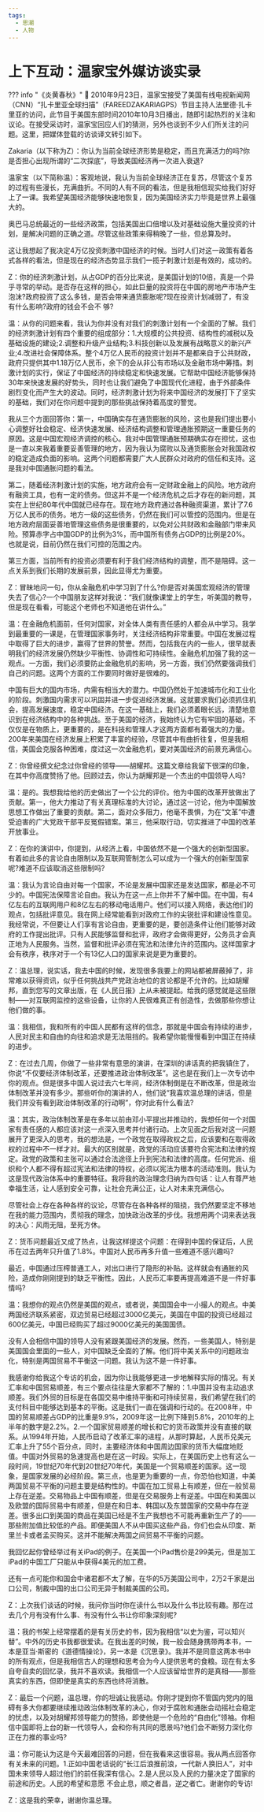 ```yaml
---
tags:
  - 思潮
  - 人物
---
```


# 上下互动：温家宝外媒访谈实录

??? info "《炎黄春秋》"
    🔗 2010年9月23日，温家宝接受了美国有线电视新闻网（CNN）“扎卡里亚全球扫描”（FAREEDZAKARIAGPS）节目主持人法里德·扎卡里亚的访问，此节目于美国东部时间2010年10月3日播出，随即引起热烈的关注和议论。在接受采访时，温家宝回应人们的猜测，另外也谈到不少人们所关注的问题。这里，把媒体登载的访谈译文转引如下。

Zakaria（以下称为Z）：你认为当前全球经济形势是稳定，而且充满活力的吗?你是否担心出现所谓的“二次探底”，导致美国经济再一次进入衰退?

温家宝（以下简称温）：客观地说，我认为当前全球经济正在复苏，尽管这个复苏的过程有些漫长，充满曲折。不同的人有不同的看法，但是我相信现实给我们好好上了一课。我希望美国经济能够快速地恢复，因为美国经济实力毕竟是世界上最强大的。

奥巴马总统最近的一些经济政策，包括美国出口倍增以及对基础设施大量投资的计划，是解决问题的正确之道。尽管这些政策来得稍晚了一些，但总算及时。

这让我想起了我决定4万亿投资刺激中国经济的时候。当时人们对这一政策有着各式各样的看法，但是现在的经济态势显示我们一揽子刺激计划是有效的，成功的。

Z：你的经济刺激计划，从占GDP的百分比来说，是美国计划的10倍，真是一个异乎寻常的举动。是否存在这样的担心，如此巨量的投资将在中国的房地产市场产生泡沫?政府投资了这么多钱，是否会带来通货膨胀呢?现在投资计划减弱了，有没有什么影响?政府的钱会不会不
够?

温：从你的问题来看，我认为你并没有对我们的刺激计划有一个全面的了解。我们的经济刺激计划有四个重要的组成部分：1.大规模的公共投资、结构性的减税以及基础设施的建设;2.调整和升级产业结构;3.科技创新以及发展有战略意义的新兴产业;4.改进社会保障体系。整个4万亿人民币的投资计划并不是都来自于公共财政，政府只提供其中1.18万亿人民币，余下的会从非公有市场以及金融市场中筹措。刺激计划的实行，保证了中国经济的持续稳定和快速发展。它帮助中国经济能够保持30年来快速发展的好势头，同时也让我们避免了中国现代化进程，由于外部条件剧烈变化而产生大的波动。同时，经济刺激计划为将来中国经济的发展打下了坚实的基础，我们对在你问题中提到的那些挑战保持着高度的警觉。

我从三个方面回答你：第一，中国确实存在通货膨胀的风险，这也是我们提出要小心调整好社会稳定、经济快速发展、经济结构调整和管理通胀预期这一重要任务的原因。这是中国宏观经济调控的核心。我对中国管理通胀预期确实存在担忧，这也是一直以来我着重要妥善管理的地方，因为我认为腐败以及通货膨胀会对我国政权的稳定造成负面的影响。这两个问题都需要广大人民群众对政府的信任和支持。这是我对中国通胀问题的看法。

第二，随着经济刺激计划的实施，地方政府会有一定财政金融上的风险。地方政府有融资工具，也有一定的债务。但这并不是一个经济危机之后才存在的新问题，其实在上世纪80年代中国就已经存在。现在地方政府通过各种融资渠道，累计了7.6万亿人民币的债务。地方一级的这些债务，仍然在我们可以管控的范围内。但是在地方政府层面妥善地管理这些债务是很重要的，以免对公共财政和金融部门带来风险。预算赤字占中国GDP的比例为3%，而中国所有债务占GDP的比例是20%。也就是说，目前仍然在我们可控的范围之内。

第三方面，当前所有的投资必须要有利于我们经济结构的调整，而不是阻碍。这一点关系到我们长期的发展前景，因此显得尤为重要。

Z：冒昧地问一句，你从金融危机中学习到了什么?你是否对美国宏观经济的管理失去了信心?一个中国朋友这样对我说：“我们就像课堂上的学生，听美国的教导，但是现在看看，可能这个老师也不知道他在讲什么。”

温：在金融危机面前，任何对国家，对全体人类有责任感的人都会从中学习。我学到最重要的一课是，在管理国家事务时，关注经济结构非常重要。中国在发展过程中取得了巨大的进步，赢得了世界的赞誉。然而，包括我在内的一些人，很早就表明我们的经济发展仍然缺少平衡性、协调性和可持续性。金融危机加强了我的这一观点。一方面，我们必须要防止金融危机的影响，另一方面，我们仍然要强调我们自己的问题。这两个方面的工作要同时做好是很难的。

中国有巨大的国内市场，内需有相当大的潜力。中国仍然处于加速城市化和工业化的阶段。刺激国内需求可以巩固并进一步促进经济发展。这就要求我们必须抓住机会，提高发展速度，稳定中国经济。在这一基础上，我们必须着眼长远，清楚地意识到在经济结构中的各种挑战。至于美国的经济，我始终认为它有牢固的基础，不仅仅是在物质上，更重要的，是在科技和管理人才这两方面都有着强大的力量。200年来美国在经济发展上积累了丰富的经验，尽管其中有曲折往复，但是我相信，美国会克服各种困难，度过这一次金融危机，要对美国经济的前景充满信心。

Z：你曾经撰文纪念过你曾经的领导——胡耀邦。这篇文章给我留下很深的印象，在其中你高度赞扬了他。回顾过去，你认为胡耀邦是一个杰出的中国领导人吗?

温：是的。我想我给他的历史做出了一个公允的评价。他为中国的改革开放做出了贡献。第一，他大力推动了有关真理标准的大讨论，通过这一讨论，他为中国解放思想工作做出了重要的贡献。第二，面对众多阻力，他毫不畏惧，为在“文革”中遭受迫害的广大党政干部平反冤假错案。第三，他采取行动，切实推进了中国的改革开放事业。

Z：在你的演讲中，你提到，从经济上看，中国依然不是一个强大的创新型国家。有着如此多的言论自由限制以及互联网管制怎么可以成为一个强大的创新型国家呢?难道不应该取消这些限制吗?

温：我认为言论自由对每一个国家，不论是发展中国家还是发达国家，都是必不可少的。中国宪法保障言论自由。我认为在这一点上你并不了解中国。在中国，有4亿左右的互联网用户和8亿左右的移动电话用户。他们可以接入网络，表达他们的观点，包括批评意见。我在网上经常能看到对政府工作的尖锐批评和建设性意见。我经常说，不但要让人们享有言论自由，更重要的是，要创造条件让他们能够对政府的工作提出批评。只有人民能够监督和批评，政府才会做得更好，公务员才会真正地为人民服务。当然，监督和批评必须在宪法和法律允许的范围内。这样国家才会有秩序，秩序对于一个有13亿人口的国家来说是更为重要的。

Z：温总理，说实话，我去中国的时候，发现很多我要上的网站都被屏蔽掉了，非常难以获得资讯，似乎任何挑战共产党政治地位的言论都是不允许的。比如胡耀邦，直到您写的文章出版，在《人民日报》上从未被提起。给我的感觉就是这些限制——对互联网监控的这些设备，让你的人民很难真正有创造性，去做那些你想让他们做的事。

温：我相信，我和所有的中国人民都有这样的信念，那就是中国会有持续的进步，人民对民主和自由的向往和追求是无法阻挡的。我希望你能慢慢看到中国正在持续的进步。

Z：在过去几周，你做了一些非常有意思的演讲，在深圳的讲话真的把我镇住了，你说“不仅要经济体制改革，还要推进政治体制改革”。这也是在我们上一次专访中你的观点。但是很多中国人说过去六七年间，经济体制倒是在不断改革，但是政治体制改革并没有多少。那些听你的演讲的人，他们说“我喜欢温总理的讲话，但是我们并没有看到政治体制改革的行动啊”，你对此有什么看法?

温：其实，政治体制改革是在多年以前由邓小平提出并推动的，我想任何一个对国家有责任感的人都应该对这一点深入思考并付诸行动。上次见面之后我对这一问题展开了更深入的思考，我的想法是，一个政党在取得政权之后，应该要和在取得政权的过程中不一样才对。最大的区别就是，政党的活动应该要符合宪法和法律的规定。政党的政策和主张可以通过合法途径上升到宪法和法律的高度。任何党派、组织和个人都不得有超过宪法和法律的特权，必须以宪法为根本的活动准则。我认为这是现代政治体系中的重要特征。我将我的政治理念归纳为四句话：让人有尊严地幸福生活，让人感到安全可靠，让社会充满公正，让人对未来充满信心。

尽管社会上存在各种各样的议论，尽管存在各种各样的阻挠，我仍然要坚定不移地在我的能力范围内，贯彻我的理念，加快政治改革的步伐。我想用两个词来表达我的决心：风雨无阻，至死方休。

Z：货币问题最近又成了热点，让我这样提这个问题：在得到中国的保证后，人民币在过去两年只升值了1.8%。中国对人民币再多升值一些难道不感兴趣吗?

最近，中国通过压榨普通工人，对出口进行了隐形的补贴。这样就会有通胀的风险，造成你刚刚提到的缺乏平衡性。因此，人民币汇率要再提高难道不是一件好事情吗?

温：我想你的观点仍然是美国的观点，或者说，美国国会中一小撮人的观点。中美两国经济联系紧密，双边贸易已经超过3000亿美元，美国在中国的投资已经超过600亿美元，中国已经购买了超过9000亿美元的美国国债。

没有人会相信中国的领导人没有紧跟美国经济的发展。然而，一些美国人，特别是美国国会里面的一些人，对中国缺乏全面的了解。他们将中美关系中的问题政治化，特别是两国贸易不平衡这一问题。我认为这不是一件好事。

我感谢你给我这个专访的机会，因为你让我能够更进一步地解释实际的情况。有关汇率和中国贸易顺差，有三个要点往往是大家都不了解的：1.中国并没有主动追求顺差。我们外贸的目标是在各国交易中维持平衡和可持续贸易，我们希望在我们的支付科目中能够达到基本的平衡。这是我们一直在强调和行动的。在2008年，中国的贸易顺差占GDP的比重是9.9%，2009年这一比例下降到5.8%，2010年的上半年的数字是2.2%。2.一个国家贸易顺差的增长和它的货币政策并没有直接的联系。从1994年开始，人民币启动了改革汇率的进程，从那时算起，人民币兑美元汇率上升了55个百分点，同时，主要经济体和中国周边国家的货币大幅度地贬值。中国对外贸易的急速提高也是在这一时段。实际上，在美国历史上也有这么一段时间，19世纪70年代到20世纪70年代，美国是一个贸易顺差的国家。这一现象，是国家发展的必经阶段。第三点，也是更为重要的一点，你恐怕也知道，中美两国贸易不平衡的问题主要是结构性的。中国在加工贸易上有顺差，但在一般贸易上存在逆差。交易物品上中国有顺差，但是在交易服务上有逆差。中国在和美国以及欧盟的国际贸易中有顺差，但是在和日本、韩国以及东盟国家的交易中存在逆差。很多出口到美国的商品在美国已经是不生产我想也不可能再重新生产了的——那些附加值比较低的产品。即便美国人不从中国买这些产品，你们也会从印度、斯里兰卡或者孟买购买。这并不能解决两国之间贸易不平衡的问题。

我回忆起你曾经举过有关iPad的例子。在美国一个iPad售价是299美元，但是加工iPad的中国工厂只能从中获得4美元的加工费。

还有一点可能你和国会中诸君都不太了解，在华的5万美国公司中，2万2千家是出口公司，制裁中国的出口公司无异于制裁美国的公司。

Z：上次我们谈话的时候，我问你当时你在读什么书以及什么书比较有趣。那在过去几个月有没有什么事、有没有什么书让你印象深刻呢?

温：我的书架上经常摆着的是有关历史的书，因为我相信“以史为鉴，可以知兴替”。中外的历史书我都很爱读。在我出差的时候，我一般会随身携带两本书，一本是亚当·斯密的《道德情操论》，另一本是《沉思录》。我并不是同意这两本书中的所有观点，但是我相信古人的理想和思考会为今人提供思考的食粮。现在有太多自夸自卖的回忆录，我并不喜欢读。我相信一个人应该留给世界的是真相——那些真实的东西，但即使是真实的东西也终将消散。

Z：最后一个问题，温总理，你的坦诚让我感动。你刚才提到你不管国内党内的阻碍有多大你都要继续推动政治体制改革的决心，你对于腐败和通胀会动摇社会稳定的忧虑，以及对胡耀邦领导能力的赞扬，即使他是一个危险的“自由化”领袖。你相信中国即将上台的新一代领导人，会和你有共同的愿景吗?他们会不断努力深化你正在力推的事业吗?

温：你可能认为这是今天最难回答的问题，但在我看来这很容易。我从两点回答你有关未来的问题。1.正如中国老话说的“长江后浪推前浪，一代新人换旧人”，对中国未来领导人超过他们的前任我深有信心。2.是人民以及人民的力量决定了国家的前途和历史。人民的希望和意愿
不会止息，顺之者昌，逆之者亡。谢谢你的专访!

Z：这是我的荣幸，谢谢你温总理。